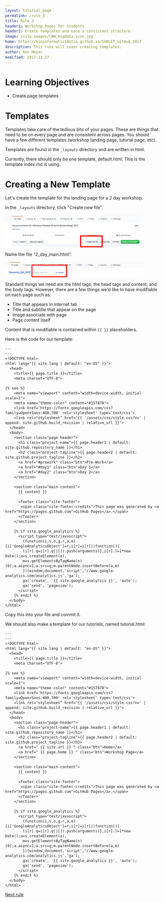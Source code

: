 ```yaml
---
layout: tutorial_page
permalink: /rule_3
title: Rule 3
header1: Workshop Pages for Students
header2: Create templates and hace a consistent structure
image: /site_images/CBW_bigdata_icon.jpg
home: https://bioinformaticsdotca.github.io/GOBLET_GitHub_2017
description: This rule will cover creating templates.
author: Ann Meyer
modified: 2017-11-17
---
```


# Learning Objectives

* Create page templates

# Templates

Templates take care of the tedious bits of your pages.  These are things that need to be on every page and are consistent across pages.  You should have a few different templates (workshop landing page, tutorial page, etc).  

Templates are found in the `_layouts` directory and are written in html.

Currently, there should only be one template, default.html.  This is the template index.md is using.

# Creating a New Template

Let's create the template for the landing page for a 2 day workshop.

In the `_layouts` directory, click "Create new file".  

<img src="https://github.com/bioinformaticsdotca/10_Simple_Rules/blob/master/img/new_file.png?raw=true" alt="New File" width="450" align="middle" />

Name the file "2_day_main.html".

<img src="https://github.com/bioinformaticsdotca/10_Simple_Rules/blob/master/img/file_name.png?raw=true" alt="Fle Name" width="450" align="middle" />

Standard things we need are the html tags; the head tags and content; and the body tags.  However, there are a few things we'd like to have modifiable on each page such as:

* Title that appears in internet tab
* Title and subtitle that appear on the page
* Image associate with page
* Page content itself

Content that is modifiable is contained within `{{ }}` placeholders.

Here is the code for our template:

```
---
---
<!DOCTYPE html>
<html lang="{{ site.lang | default: "en-US" }}">
  <head>
    <title>{{ page.title }}</title>
    <meta charset="UTF-8">

{% seo %}
    <meta name="viewport" content="width=device-width, initial-scale=1">
    <meta name="theme-color" content="#157878">
    <link href='https://fonts.googleapis.com/css?family=Open+Sans:400,700' rel='stylesheet' type='text/css'>
    <link rel="stylesheet" href="{{ '/assets/css/style.css?v=' | append: site.github.build_revision | relative_url }}">
  </head>
  <body>
    <section class="page-header">
      <h1 class="project-name">{{ page.header1 | default: site.github.repository_name }}</h1>
      <h2 class="project-tagline">{{ page.header2 | default: site.github.project_tagline }}</h2>
      <a href="#prework" class="btn">Pre-Work</a>
      <a href="#day1" class="btn">Day 1</a>
      <a href="#day2" class="btn">Day 2</a>
    </section>

    <section class="main-content">
      {{ content }}

      <footer class="site-footer">
       <span class="site-footer-credits">This page was generated by <a href="https://pages.github.com">GitHub Pages</a>.</span>
      </footer>
    </section>

    {% if site.google_analytics %}
      <script type="text/javascript">
        (function(i,s,o,g,r,a,m){i['GoogleAnalyticsObject']=r;i[r]=i[r]||function(){
        (i[r].q=i[r].q||[]).push(arguments)},i[r].l=1*new Date();a=s.createElement(o),
        m=s.getElementsByTagName(o)[0];a.async=1;a.src=g;m.parentNode.insertBefore(a,m)
        })(window,document,'script','//www.google-analytics.com/analytics.js','ga');
        ga('create', '{{ site.google_analytics }}', 'auto');
        ga('send', 'pageview');
      </script>
    {% endif %}
  </body>
</html>
```
Copy this into your file and commit it.

We should also make a template for our tutorials, named tutorial.html:

```
---
---
<!DOCTYPE html>
<html lang="{{ site.lang | default: "en-US" }}">
  <head>
    <title>{{ page.title }}</title>
    <meta charset="UTF-8">

{% seo %}
    <meta name="viewport" content="width=device-width, initial-scale=1">
    <meta name="theme-color" content="#157878">
    <link href='https://fonts.googleapis.com/css?family=Open+Sans:400,700' rel='stylesheet' type='text/css'>
    <link rel="stylesheet" href="{{ '/assets/css/style.css?v=' | append: site.github.build_revision | relative_url }}">
  </head>
  <body>
    <section class="page-header">
      <h1 class="project-name">{{ page.header1 | default: site.github.repository_name }}</h1>
      <h2 class="project-tagline">{{ page.header2 | default: site.github.project_tagline }}</h2>
      <a href=" {{ site.url }} " class="btn">Home</a>
      <a href=" {{ page.home }} " class="btn">Workshop Page</a>
    </section>

    <section class="main-content">
      {{ content }}

      <footer class="site-footer">
       <span class="site-footer-credits">This page was generated by <a href="https://pages.github.com">GitHub Pages</a>.</span>
      </footer>
    </section>

    {% if site.google_analytics %}
      <script type="text/javascript">
        (function(i,s,o,g,r,a,m){i['GoogleAnalyticsObject']=r;i[r]=i[r]||function(){
        (i[r].q=i[r].q||[]).push(arguments)},i[r].l=1*new Date();a=s.createElement(o),
        m=s.getElementsByTagName(o)[0];a.async=1;a.src=g;m.parentNode.insertBefore(a,m)
        })(window,document,'script','//www.google-analytics.com/analytics.js','ga');
        ga('create', '{{ site.google_analytics }}', 'auto');
        ga('send', 'pageview');
      </script>
    {% endif %}
  </body>
</html>

```


[Next rule](https://bioinformaticsdotca.github.io/rule_4)
